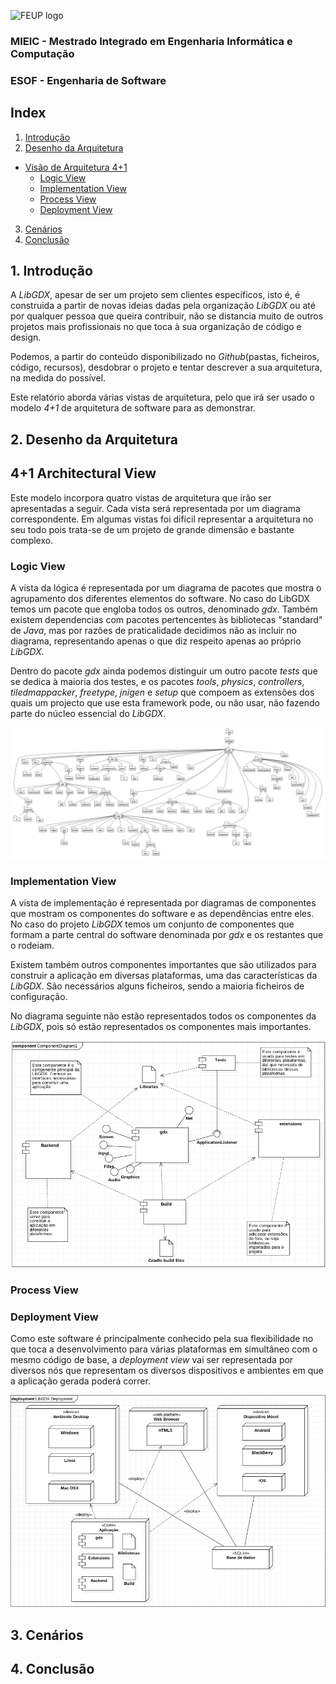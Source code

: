 ![FEUP logo](http://conference.mercatura.pt/gequaltec2015/site/images/feup.png)

### MIEIC - Mestrado Integrado em Engenharia Informática e Computação
### ESOF - Engenharia de Software

## Index
1. [Introdução](#intro)
2. [Desenho da Arquitetura](#design)
  * [Visão de Arquitetura 4+1](#arqui)
     + [Logic View](#logic)
     + [Implementation View](#develop)
     + [Process View](#process)
     + [Deployment View](#physical)
3. [Cenários](#scenarios)
4. [Conclusão](#conclusion)



## <a name="intro"> 1. Introdução

A _LibGDX_, apesar de ser um projeto sem clientes específicos, isto é, é construida a partir de novas ideias dadas pela organização _LibGDX_ ou até por qualquer pessoa que queira contribuir, não se distancia muito de outros projetos mais profissionais no que toca à sua organização de código e design.

Podemos, a partir do conteúdo disponibilizado no _Github_(pastas, ficheiros, código, recursos), desdobrar o projeto e tentar descrever a sua arquitetura, na medida do possível.

Este relatório aborda várias vistas de arquitetura, pelo que irá ser usado o modelo _4+1_ de arquitetura de software para as demonstrar.

## <a name="design"> 2. Desenho da Arquitetura


## <a name="arqui"> 4+1 Architectural View

Este modelo incorpora quatro vistas de arquitetura que irão ser apresentadas a seguir. Cada vista será representada por um diagrama correspondente. Em algumas vistas foi difícil representar a arquitetura no seu todo pois trata-se de um projeto de grande dimensão e bastante complexo.

### <a name="logic"> Logic View

A vista da lógica é representada por um diagrama de pacotes que mostra o agrupamento dos diferentes elementos do software. No caso do LibGDX temos um pacote que engloba todos os outros, denominado _gdx_. Também existem dependencias com pacotes pertencentes às bibliotecas "standard" de _Java_, mas por razões de praticalidade decidimos não as incluir no diagrama, representando apenas o que diz respeito apenas ao próprio _LibGDX_.

Dentro do pacote _gdx_ ainda podemos distinguir um outro pacote _tests_ que se dedica à maioria dos testes, e os pacotes _tools_, _physics_, _controllers_, _tiledmappacker_, _freetype_, _jnigen_ e _setup_ que compoem as extensões dos quais um projecto que use esta framework pode, ou não usar, não fazendo parte do núcleo essencial do _LibGDX_.

![issues](Resources/PackageDiagram.png)

### <a name="develop"> Implementation View

A vista de implementação é representada por diagramas de componentes que mostram os componentes do software e as dependências entre eles. No caso do projeto _LibGDX_ temos um conjunto de componentes que formam a parte central do software denominada por _gdx_ e os restantes que o rodeiam.

Existem também outros componentes importantes que são utilizados para construir a aplicação em diversas plataformas, uma das características da _LibGDX_. São necessários alguns ficheiros, sendo a maioria ficheiros de configuração.

No diagrama seguinte não estão representados todos os componentes da _LibGDX_, pois só estão representados os componentes mais importantes.

![issues](Resources/ComponentDiagram.png)

### <a name="process"> Process View

### <a name="physical"> Deployment View

Como este software é principalmente conhecido pela sua flexibilidade no que toca a desenvolvimento para várias plataformas em simultâneo com o mesmo código de base, a _deployment view_ vai ser representada por diversos nós que representam os diversos dispositivos e ambientes em que a aplicação gerada poderá correr.

![issues](Resources/DeploymentDiagram.png)

## 3. <a name="scenarios">Cenários


## 4. <a name="conclusion"> Conclusão
